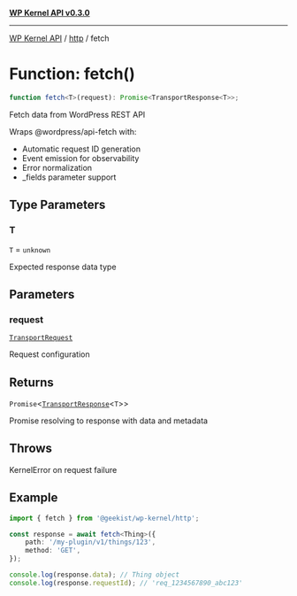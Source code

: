 [**WP Kernel API v0.3.0**](../../README.md)

---

[WP Kernel API](../../README.md) / [http](../README.md) / fetch

# Function: fetch()

```ts
function fetch<T>(request): Promise<TransportResponse<T>>;
```

Fetch data from WordPress REST API

Wraps @wordpress/api-fetch with:

- Automatic request ID generation
- Event emission for observability
- Error normalization
- \_fields parameter support

## Type Parameters

### T

`T` = `unknown`

Expected response data type

## Parameters

### request

[`TransportRequest`](../type-aliases/TransportRequest.md)

Request configuration

## Returns

`Promise`\<[`TransportResponse`](../type-aliases/TransportResponse.md)\<`T`\>\>

Promise resolving to response with data and metadata

## Throws

KernelError on request failure

## Example

```typescript
import { fetch } from '@geekist/wp-kernel/http';

const response = await fetch<Thing>({
	path: '/my-plugin/v1/things/123',
	method: 'GET',
});

console.log(response.data); // Thing object
console.log(response.requestId); // 'req_1234567890_abc123'
```
